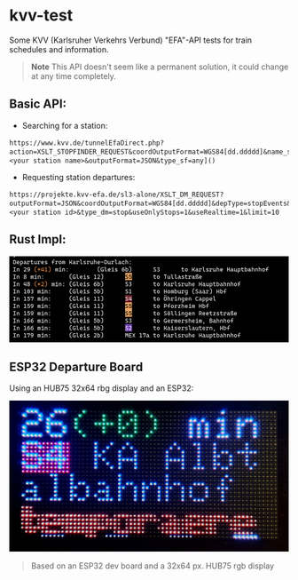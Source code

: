 # kvv-test

Some KVV (Karlsruher Verkehrs Verbund) "EFA"-API tests for train schedules and information.

> **Note**
> This API doesn't seem like a permanent solution, it could change at any time completely.

## Basic API:

- Searching for a station:

```
https://www.kvv.de/tunnelEfaDirect.php?action=XSLT_STOPFINDER_REQUEST&coordOutputFormat=WGS84[dd.ddddd]&name_sf=<your station name>&outputFormat=JSON&type_sf=any]()
```

- Requesting station departures:

```
https://projekte.kvv-efa.de/sl3-alone/XSLT_DM_REQUEST?outputFormat=JSON&coordOutputFormat=WGS84[dd.ddddd]&depType=stopEvents&locationServerActive=1&mode=direct&name_dm=<your station id>&type_dm=stop&useOnlyStops=1&useRealtime=1&limit=10
```

## Rust Impl:

![](./assets/departures.png)

## ESP32 Departure Board

Using an HUB75 32x64 rbg display and an ESP32:

![](./assets/departure-board.jpg)

> Based on an ESP32 dev board and a 32x64 px. HUB75 rgb display

